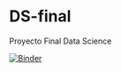 # DS-final
Proyecto Final Data Science

[![Binder](https://mybinder.org/badge_logo.svg)](https://mybinder.org/v2/gh/ProMaxol/DS-final/HEAD?filepath=https%3A%2F%2Fgithub.com%2FProMaxol%2FDS-final%2Fblob%2Fmain%2FDS-PF.ipynb)
